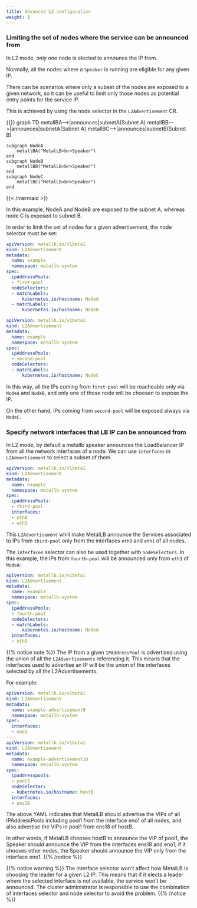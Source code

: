 ```yaml
---
title: Advanced L2 configuration
weight: 1
---
```


### Limiting the set of nodes where the service can be announced from

In L2 mode, only one node is elected to announce the IP from.

Normally, all the nodes where a `Speaker` is running are eligible for any given IP.

There can be scenarios where only a subset of the nodes are exposed to a given network, so
it can be useful to limit only those nodes as potential entry points for the service IP.

This is achieved by using the node selector in the `L2Advertisement` CR.

{{<mermaid align="center">}}
graph TD
    metallBA-->|announces|subnetA(Subnet A)
    metallBB-->|announces|subnetA(Subnet A)
    metallBC-->|announces|subnetB(Subnet B)

    subgraph NodeA
        metallBA("MetalLB<br>Speaker")
    end
    subgraph NodeB
        metallBB("MetalLB<br>Speaker")
    end
    subgraph NodeC
        metallBC("MetalLB<br>Speaker")
    end

{{< /mermaid >}}

In this example, NodeA and NodeB are exposed to the subnet A, whereas node C is exposed to subnet B.

In order to limit the set of nodes for a given advertisement, the node selector must be set:

```yaml
apiVersion: metallb.io/v1beta1
kind: L2Advertisement
metadata:
  name: example
  namespace: metallb-system
spec:
  ipAddressPools:
  - first-pool
  nodeSelectors:
  - matchLabels:
      kubernetes.io/hostname: NodeA
  - matchLabels:
      kubernetes.io/hostname: NodeB
```

```yaml
apiVersion: metallb.io/v1beta1
kind: L2Advertisement
metadata:
  name: example
  namespace: metallb-system
spec:
  ipAddressPools:
  - second-pool
  nodeSelectors:
  - matchLabels:
      kubernetes.io/hostname: NodeC
```

In this way, all the IPs coming from `first-pool` will be reacheable only via `NodeA`
and `NodeB`, and only one of those node will be choosen to expose the IP.

On the other hand, IPs coming from `second-pool` will be exposed always via `NodeC`.

### Specify network interfaces that LB IP can be announced from

In L2 mode, by default a metallb speaker announces the LoadBalancer IP from all the network interfaces of a node. We can use `interfaces` in `L2Advertisement` to select a subset of them.

```yaml
apiVersion: metallb.io/v1beta1
kind: L2Advertisement
metadata:
  name: example
  namespace: metallb-system
spec:
  ipAddressPools:
  - third-pool
  interfaces:
  - eth0
  - eth1
```

This `L2Advertisement` whill make MetalLB announce the Services associated to IPs from `third-pool` only from the interfaces `eth0` and `eth1` of all nodes.

The `interfaces` selector can also be used together with `nodeSelectors`. In this example, the IPs from `fourth-pool` will be announced only from `eth3` of `NodeA`:

```yaml
apiVersion: metallb.io/v1beta1
kind: L2Advertisement
metadata:
  name: example
  namespace: metallb-system
spec:
  ipAddressPools:
  - fourth-pool
  nodeSelectors:
  - matchLabels:
      kubernetes.io/hostname: NodeA
  interfaces:
  - eth3
```

{{% notice note %}}
The IP from a given `IPAddressPool` is advertised using the union of all the `L2Advertisements` referencing it.
This means that the interfaces used to advertise an IP will be the union of the interfaces selected by all the L2Advertisements.

For example:

```yaml
apiVersion: metallb.io/v1beta1
kind: L2Advertisement
metadata:
  name: example-advertisement9
  namespace: metallb-system
spec:
  interfaces:
  - eno1
---
apiVersion: metallb.io/v1beta1
kind: L2Advertisement
metadata:
  name: example-advertisement10
  namespace: metallb-system
spec:
  ipaddresspools:
  - pool1
  nodeSelector:
  - kubernetes.io/hostname: hostB
  interfaces:
  - ens18
```

The above YAML indicates that MetalLB should advertise the VIPs of all IPAddressPools including pool1 from the interface eno1 of all nodes, and also advertise the VIPs in pool1 from ens18 of hostB.

In other words, if MetalLB chooses hostB to announce the VIP of pool1, the Speaker should announce the VIP from the interfaces ens18 and eno1; if it chooses other nodes, the Speaker should announce the VIP only from the interface eno1.
{{% /notice %}}

{{% notice warning %}}
The interface selector won't affect how MetalLB is choosing the leader for a given L2 IP. This means that if it elects a leader where the selected interface is not available, the service won't be announced. The cluster administrator is responsible to use the combination of interfaces selector and node selector to avoid the problem.
{{% /notice %}}
